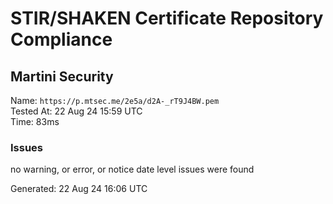 # STIR/SHAKEN Certificate Repository Compliance

## Martini Security

Name: `https://p.mtsec.me/2e5a/d2A-_rT9J4BW.pem`\
Tested At: 22 Aug 24 15:59 UTC\
Time: 83ms

### Issues

no warning, or error, or notice date level issues were found

Generated: 22 Aug 24 16:06 UTC